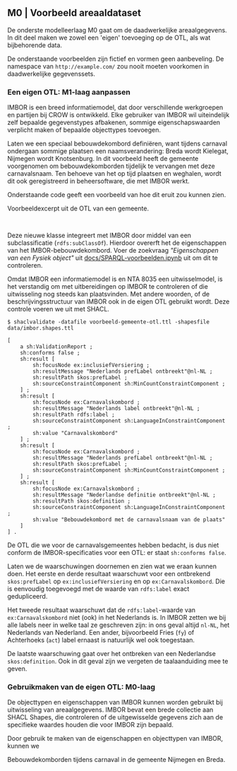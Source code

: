 ## M0 | Voorbeeld areaaldataset

De onderste modelleerlaag M0 gaat om de daadwerkelijke areaalgegevens.
In dit deel maken we zowel een 'eigen' toevoeging op de OTL, als wat bijbehorende data.

De onderstaande voorbeelden zijn fictief en vormen geen aanbeveling.
De namespace van `http://example.com/` zou nooit moeten voorkomen in daadwerkelijke gegevenssets.

### Een eigen OTL: M1-laag aanpassen

IMBOR is een breed informatiemodel, dat door verschillende werkgroepen en partijen bij CROW is ontwikkeld.
Elke gebruiker van IMBOR wil uiteindelijk zelf bepaalde gegevenstypes afbakenen, sommige eigenschapswaarden
verplicht maken of bepaalde objecttypes toevoegen.

Laten we een speciaal bebouwdekombord definiëren, want
tijdens carnaval ondergaan sommige plaatsen een naamsverandering:
Breda wordt Kielegat, Nijmegen wordt Knotsenburg.
In dit voorbeeld heeft de gemeente voorgenomen om bebouwdekomborden tijdelijk te vervangen met deze carnavalsnaam.
Ten behoeve van het op tijd plaatsen en weghalen, wordt dit ook geregistreerd in beheersoftware, die met IMBOR
werkt.

Onderstaande code geeft een voorbeeld van hoe dit eruit zou kunnen zien.

<aside class='example'>

Voorbeeldexcerpt uit de OTL van een gemeente.

<pre id="voorbeeld-gemeente-otl">
<code class='turtle' data-include="ttl/voorbeeld-gemeente-otl.ttl" data-include-format="text"></code>
</pre>
</aside>

Deze nieuwe klasse integreert met IMBOR door middel van een subclassificatie (`rdfs:subClassOf`).
Hierdoor overerft het de eigenschappen van het IMBOR-bebouwdekombord.
Voer de zoekvraag _"Eigenschappen van een Fysiek object"_ uit
[docs/SPARQL-voorbeelden.ipynb](SPARQL-voorbeelden.ipynb) uit om dit te controleren.

Omdat IMBOR een informatiemodel is en NTA 8035 een uitwisselmodel, is het verstandig om met uitbereidingen op IMBOR
te controleren of die uitwisseling nog steeds kan plaatsvinden.
Met andere woorden, of de beschrijvingsstructuur van IMBOR ook in de eigen OTL gebruikt wordt.
Deze controle voeren we uit met SHACL.

<aside class="example">

```shell
$ shaclvalidate -datafile voorbeeld-gemeente-otl.ttl -shapesfile data/imbor.shapes.ttl
```

```turtle
[
    a sh:ValidationReport ;
    sh:conforms false ;
    sh:result [
        sh:focusNode ex:inclusiefVersiering ;
        sh:resultMessage "Nederlands prefLabel ontbreekt"@nl-NL ;
        sh:resultPath skos:prefLabel ;
        sh:sourceConstraintComponent sh:MinCountConstraintComponent ;
    ] ;
    sh:result [
        sh:focusNode ex:Carnavalskombord ;
        sh:resultMessage "Nederlands label ontbreekt"@nl-NL ;
        sh:resultPath rdfs:label ;
        sh:sourceConstraintComponent sh:LanguageInConstraintComponent ;
        sh:value "Carnavalskombord"
    ] ;
    sh:result [
        sh:focusNode ex:Carnavalskombord ;
        sh:resultMessage "Nederlands prefLabel ontbreekt"@nl-NL ;
        sh:resultPath skos:prefLabel ;
        sh:sourceConstraintComponent sh:MinCountConstraintComponent ;
    ] ;
    sh:result [
        sh:focusNode ex:Carnavalskombord ;
        sh:resultMessage "Nederlandse definitie ontbreekt"@nl-NL ;
        sh:resultPath skos:definition ;
        sh:sourceConstraintComponent sh:LanguageInConstraintComponent ;
        sh:value "Bebouwdekombord met de carnavalsnaam van de plaats"
    ]
] .
```

</aside>

De OTL die we voor de carnavalsgemeentes hebben bedacht, is dus niet conform de IMBOR-specificaties voor een OTL:
er staat `sh:conforms false`.

Laten we de waarschuwingen doornemen en zien wat we eraan kunnen doen.
Het eerste en derde resultaat waarschuwt voor een ontbrekend `skos:prefLabel` op `ex:inclusiefVersiering` en op
`ex:Carnavalskombord`.
Die is eenvoudig toegevoegd met de waarde van `rdfs:label` exact gedupliceerd.

Het tweede resultaat waarschuwt dat de `rdfs:label`-waarde van `ex:Carnavalskombord` niet (ook) in het Nederlands
is.
In IMBOR zetten we bij alle labels neer in welke taal ze geschreven zijn:
in ons geval altijd `nl-NL`, het Nederlands van Nederland.
Een ander, bijvoorbeeld Fries (`fy`) of Achterhoeks (`act`) label ernaast is natuurlijk wel ook toegestaan.

De laatste waarschuwing gaat over het ontbreken van een Nederlandse `skos:definition`.
Ook in dit geval zijn we vergeten de taalaanduiding mee te geven.

### Gebruikmaken van de eigen OTL: M0-laag

De objecttypen en eigenschappen van IMBOR kunnen worden gebruikt bij uitwisseling van areaalgegevens.
IMBOR bevat een brede collectie aan SHACL Shapes, die controleren of de uitgewisselde gegevens zich aan de
specifieke waardes houden die voor IMBOR zijn bepaald.

Door gebruik te maken van de eigenschappen en objecttypen van IMBOR, kunnen we

Bebouwdekomborden tijdens carnaval in de gemeente Nijmegen en Breda.

<pre class='example' id="voorbeeld-gemeente-data">
<code class="turtle" data-include-format="text" data-include="ttl/voorbeeld-gemeente-data.ttl"></code>
</pre>

